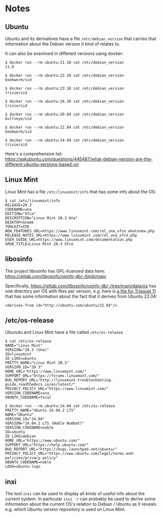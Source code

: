 # Notes

## Ubuntu

Ubuntu and its derivatives have a file `/etc/debian_version` that carries that
information about the Debian version it kind of relates to.

It can also be examined in different versions using docker:

    $ docker run --rm ubuntu:21.10 cat /etc/debian_version
    11.0

    $ docker run --rm ubuntu:22.10 cat /etc/debian_version
    bookworm/sid

    $ docker run --rm ubuntu:23.10 cat /etc/debian_version
    trixie/sid

    $ docker run --rm ubuntu:24.10 cat /etc/debian_version
    trixie/sid

    $ docker run --rm ubuntu:20.04 cat /etc/debian_version
    bullseye/sid

    $ docker run --rm ubuntu:22.04 cat /etc/debian_version
    bookworm/sid

    $ docker run --rm ubuntu:24.04 cat /etc/debian_version
    trixie/sid

Here's a comprehensive list: https://askubuntu.com/questions/445487/what-debian-version-are-the-different-ubuntu-versions-based-on

## Linux Mint

Linux Mint has a file `/etc/linuxmint/info` that has some info about the OS:

    $ cat /etc/linuxmint/info
    RELEASE=20.3
    CODENAME=una
    EDITION="Xfce"
    DESCRIPTION="Linux Mint 20.3 Una"
    DESKTOP=Gnome
    TOOLKIT=GTK
    NEW_FEATURES_URL=https://www.linuxmint.com/rel_una_xfce_whatsnew.php
    RELEASE_NOTES_URL=https://www.linuxmint.com/rel_una_xfce.php
    USER_GUIDE_URL=https://www.linuxmint.com/documentation.php
    GRUB_TITLE=Linux Mint 20.3 Xfce

## libosinfo

The project libosinfo has GPL-licensed data here: https://gitlab.com/libosinfo/osinfo-db/-/blob/main

Specifically, https://gitlab.com/libosinfo/osinfo-db/-/tree/main/data/os has
one directory per OS with files per version, e.g. here is
[a file for Trisquel 11](https://gitlab.com/libosinfo/osinfo-db/-/blob/main/data/os/trisquel.info/trisquel-11.xml.in)
that has some information about the fact that it derives from Ubuntu 22.04:

    <derives-from id="http://ubuntu.com/ubuntu/22.04"/>

## /etc/os-release

Ubunutu and Linux Mint have a file called `/etc/os-release`

    $ cat /etc/os-release
    NAME="Linux Mint"
    VERSION="20.3 (Una)"
    ID=linuxmint
    ID_LIKE=ubuntu
    PRETTY_NAME="Linux Mint 20.3"
    VERSION_ID="20.3"
    HOME_URL="https://www.linuxmint.com/"
    SUPPORT_URL="https://forums.linuxmint.com/"
    BUG_REPORT_URL="http://linuxmint-troubleshooting-guide.readthedocs.io/en/latest/"
    PRIVACY_POLICY_URL="https://www.linuxmint.com/"
    VERSION_CODENAME=una
    UBUNTU_CODENAME=focal

    $ docker run --rm ubuntu:24.04 cat /etc/os-release
    PRETTY_NAME="Ubuntu 24.04.2 LTS"
    NAME="Ubuntu"
    VERSION_ID="24.04"
    VERSION="24.04.2 LTS (Noble Numbat)"
    VERSION_CODENAME=noble
    ID=ubuntu
    ID_LIKE=debian
    HOME_URL="https://www.ubuntu.com/"
    SUPPORT_URL="https://help.ubuntu.com/"
    BUG_REPORT_URL="https://bugs.launchpad.net/ubuntu/"
    PRIVACY_POLICY_URL="https://www.ubuntu.com/legal/terms-and-policies/privacy-policy"
    UBUNTU_CODENAME=noble
    LOGO=ubuntu-logo

## inxi

The tool `inxi` can be used to display all kinds of useful info about the current
system. In particular `inxi -r` can probably be used to derive some information
about the current OS's relation to Debian / Ubuntu as it reveals e.g. which
Ubuntu version repository is used on Linux Mint.
